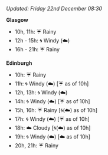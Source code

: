 *Updated: Friday 22nd December 08:30*

**Glasgow**

* 10h, 11h: :umbrella: Rainy
* 12h - 15h: :cyclone: Windy (:cloud:)
* 16h - 21h: :umbrella: Rainy

**Edinburgh**

* 10h: :umbrella: Rainy
* 11h: :cyclone: Windy (:cloud:) [:umbrella: as of 10h]
* 12h, 13h: :cyclone: Windy (:cloud:)
* 14h: :cyclone: Windy (:cloud:) [:umbrella: as of 10h]
* 15h, 16h: :umbrella: Rainy [:cyclone:(:cloud:) as of 10h]
* 17h: :cyclone: Windy (:cloud:) [:umbrella: as of 10h]
* 18h: :cloud: Cloudy [:cyclone:(:cloud:) as of 10h]
* 19h: :cyclone: Windy (:cloud:) [:cloud: as of 10h]
* 20h, 21h: :umbrella: Rainy
